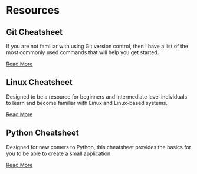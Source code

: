 # Resources

## Git Cheatsheet

If you are not familiar with 
using Git version control, then I have a list of the most commonly used commands that 
will help you get started.

[Read More](https://github.com/almostengr/gitcheatsheet)

## Linux Cheatsheet

Designed to be a resource for beginners and intermediate level individuals to learn 
and become familiar with Linux and Linux-based systems.

[Read More](/resources/linux-cheatsheet)

## Python Cheatsheet

Designed for new comers to Python, this cheatsheet provides
the basics for you to be able to create a small application.

[Read More](/resources/python-cheatsheet)
